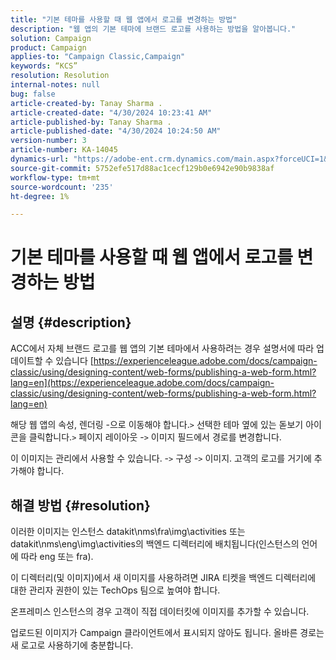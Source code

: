 ```yaml
---
title: "기본 테마를 사용할 때 웹 앱에서 로고를 변경하는 방법"
description: "웹 앱의 기본 테마에 브랜드 로고를 사용하는 방법을 알아봅니다."
solution: Campaign
product: Campaign
applies-to: "Campaign Classic,Campaign"
keywords: “KCS”
resolution: Resolution
internal-notes: null
bug: false
article-created-by: Tanay Sharma .
article-created-date: "4/30/2024 10:23:41 AM"
article-published-by: Tanay Sharma .
article-published-date: "4/30/2024 10:24:50 AM"
version-number: 3
article-number: KA-14045
dynamics-url: "https://adobe-ent.crm.dynamics.com/main.aspx?forceUCI=1&pagetype=entityrecord&etn=knowledgearticle&id=4d0226b1-db06-ef11-9f8a-6045bd026dc7"
source-git-commit: 5752efe517d88ac1cecf129b0e6942e90b9838af
workflow-type: tm+mt
source-wordcount: '235'
ht-degree: 1%

---
```


# 기본 테마를 사용할 때 웹 앱에서 로고를 변경하는 방법

## 설명 {#description}


ACC에서 자체 브랜드 로고를 웹 앱의 기본 테마에서 사용하려는 경우 설명서에 따라 업데이트할 수 있습니다 [https://experienceleague.adobe.com/docs/campaign-classic/using/designing-content/web-forms/publishing-a-web-form.html?lang=en](https://experienceleague.adobe.com/docs/campaign-classic/using/designing-content/web-forms/publishing-a-web-form.html?lang=en)

해당 웹 앱의 속성, 렌더링 -으로 이동해야 합니다.`>`  선택한 테마 옆에 있는 돋보기 아이콘을 클릭합니다.`>`  페이지 레이아웃 -`>`  이미지 필드에서 경로를 변경합니다.

이 이미지는 관리에서 사용할 수 있습니다. -`>`  구성 -`>`  이미지. 고객의 로고를 거기에 추가해야 합니다.


## 해결 방법 {#resolution}


이러한 이미지는 인스턴스 datakit\nms\fra\img\activities 또는 datakit\nms\eng\img\activities의 백엔드 디렉터리에 배치됩니다(인스턴스의 언어에 따라 eng 또는 fra).

이 디렉터리(및 이미지)에서 새 이미지를 사용하려면 JIRA 티켓을 백엔드 디렉터리에 대한 관리자 권한이 있는 TechOps 팀으로 높여야 합니다.

온프레미스 인스턴스의 경우 고객이 직접 데이터킷에 이미지를 추가할 수 있습니다.

업로드된 이미지가 Campaign 클라이언트에서 표시되지 않아도 됩니다. 올바른 경로는 새 로고로 사용하기에 충분합니다.


